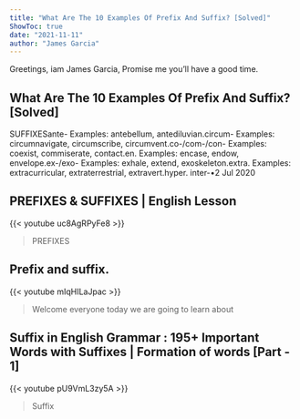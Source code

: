 ```yaml
---
title: "What Are The 10 Examples Of Prefix And Suffix? [Solved]"
ShowToc: true 
date: "2021-11-11"
author: "James Garcia" 
---
```


Greetings, iam James Garcia, Promise me you’ll have a good time.
## What Are The 10 Examples Of Prefix And Suffix? [Solved]
 SUFFIXESante- Examples: antebellum, antediluvian.circum- Examples: circumnavigate, circumscribe, circumvent.co-/com-/con- Examples: coexist, commiserate, contact.en. Examples: encase, endow, envelope.ex-/exo- Examples: exhale, extend, exoskeleton.extra. Examples: extracurricular, extraterrestrial, extravert.hyper. 
 inter-•2 Jul 2020

## PREFIXES & SUFFIXES | English Lesson
{{< youtube uc8AgRPyFe8 >}}
>PREFIXES

## Prefix and suffix.
{{< youtube mIqHILaJpac >}}
>Welcome everyone today we are going to learn about 

## Suffix in English Grammar : 195+ Important Words with Suffixes | Formation of words [Part - 1]
{{< youtube pU9VmL3zy5A >}}
>Suffix

